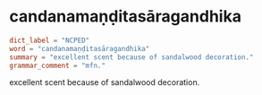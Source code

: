 # candanamaṇḍitasāragandhika

``` toml
dict_label = "NCPED"
word = "candanamaṇḍitasāragandhika"
summary = "excellent scent because of sandalwood decoration."
grammar_comment = "mfn."
```

excellent scent because of sandalwood decoration.


